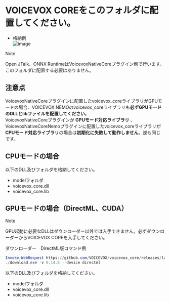 # VOICEVOX COREをこのフォルダに配置してください。

- 格納例<br/>
![image](https://github.com/user-attachments/assets/43787d70-d804-489a-b705-8ca5959b6843)

> [!NOTE]
> Open JTalk、ONNX RuntimeはVoicevoxNativeCoreプラグイン側で行います。このフォルダに配置する必要はありません。

## 注意点

VoicevoxNativeCoreプラグインに配置したvoicevox_coreライブラリがGPUモードの場合、VOICEVOX NEMOのvoicevox_coreライブラリも**必ずGPUモードのDLLとlibファイルを配置してください**。<br/>
VoicevoxNativeCoreプラグインが **GPUモード対応ライブラリ**  、VoicevoxNativeCoreNemoプラグインに配置したvoicevox_coreライブラリが**CPUモード対応ライブラリ**の場合は**初期化に失敗して動作しません**。逆も同じです。

## CPUモードの場合

以下のDLL及びフォルダを格納してください。

* modelフォルダ
* voicevox_core.dll
* voicevox_core.lib

## GPUモードの場合（DirectML、CUDA）

> [!NOTE]
> GPU起動に必要なDLLはダウンローダー以外では入手できません。必ずダウンローダーからVOICEVOX COREを入手してください。

ダウンローダー　DirectML版コマンド例
```PowerShell
Invoke-WebRequest https://github.com/VOICEVOX/voicevox_core/releases/latest/download/download-windows-x64.exe -OutFile ./download.exe
./download.exe -v 0.14.6 --device directml
```

以下のDLL及びフォルダを格納してください。

* modelフォルダ
* voicevox_core.dll
* voicevox_core.lib
